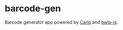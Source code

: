 # barcode-gen

Barcode generator app powered by [Carlo](https://github.com/GoogleChromeLabs/carlo) and [bwip-js](https://github.com/metafloor/bwip-js).
